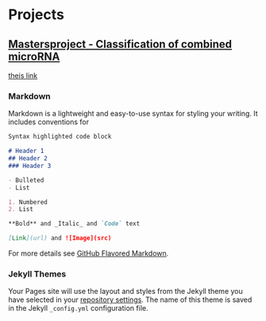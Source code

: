 # Projects

## [Mastersproject - Classification of combined microRNA](https://github.com/vegabj/Mastersproject)
[theis link](https://github.com/vegabj/vegabj.github.io/blob/master/NTNU_Masters_Thesis.pdf)


### Markdown

Markdown is a lightweight and easy-to-use syntax for styling your writing. It includes conventions for

```markdown
Syntax highlighted code block

# Header 1
## Header 2
### Header 3

- Bulleted
- List

1. Numbered
2. List

**Bold** and _Italic_ and `Code` text

[Link](url) and ![Image](src)
```

For more details see [GitHub Flavored Markdown](https://guides.github.com/features/mastering-markdown/).

### Jekyll Themes

Your Pages site will use the layout and styles from the Jekyll theme you have selected in your [repository settings](https://github.com/vegabj/vegabj.github.io/settings). The name of this theme is saved in the Jekyll `_config.yml` configuration file.
